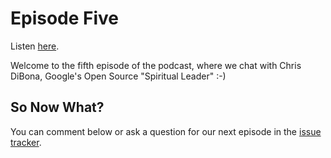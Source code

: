 # Episode Five #

Listen [here](http://pcloadletter.googlecode.com/files/PCLoadLetter-05.mp3).

Welcome to the fifth episode of the podcast, where we chat with Chris DiBona, Google's Open Source "Spiritual Leader" :-)

## So Now What? ##

You can comment below or ask a question for our next episode in the [issue tracker](http://code.google.com/p/pcloadletter/issues/entry).